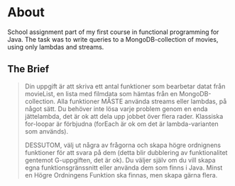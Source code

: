 # About
School assignment part of my first course in functional programming for Java. The task was to write queries to a MongoDB-collection of movies, using only lambdas and streams.

## The Brief
> Din uppgift är att skriva ett antal funktioner som bearbetar datat från movieList, en lista med filmdata som hämtas från en MongoDB-collection. Alla funktioner MÅSTE använda streams eller lambdas, på något sätt. Du behöver inte lösa varje problem genom en enda jättelambda, det är ok att dela upp jobbet över flera rader. Klassiska for-loopar är förbjudna (forEach är ok om det är lambda-varianten som används).
> 
> DESSUTOM, välj ut några av frågorna och skapa högre ordnignens funktioner för att svara på dem (detta blir dubblering av funktionalitet gentemot G-uppgiften, det är ok). Du väljer själv om du vill skapa egna funktionsgränssnitt eller använda dem som finns i Java. Minst en Högre Ordningens Funktion ska finnas, men skapa gärna flera.
